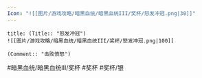 ```yaml
---
Icon: "![[图片/游戏攻略/暗黑血统/暗黑血统III/奖杯/怒发冲冠.png|30]]"
---
```

```ad-common-silver-trophy
title: (Title:: "怒发冲冠")
![[图片/游戏攻略/暗黑血统/暗黑血统III/奖杯/怒发冲冠.png|100]]

(Comment:: "击败愤怒")
```

#暗黑血统/暗黑血统III/奖杯 #奖杯 #奖杯/银
